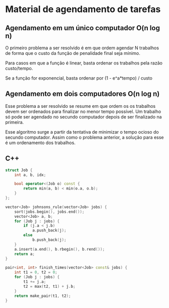 # Material de agendamento de tarefas

## Agendamento em um único computador O(n log n)

O primeiro problema a ser resolvido é em que ordem agendar N trabalhos de forma que o custo da função de penalidade final seja mínimo.

Para casos em que a função é linear, basta ordenar os trabalhos pela razão custo/tempo.

Se a função for exponencial, basta ordenar por (1 - e^a*tempo) / custo

## Agendamento em dois computadores O(n log n)

Esse problema a ser resolvido se resume em que ordem os os trabalhos devem ser ordenados para finalizar no menor tempo possível. Um trabalho só pode ser agendado no secundo computador depois de ser finalizado na primeira.

Esse algoritmo surge a partir da tentativa de minimizar o tempo ocioso do secundo computador. Assim como o problema anterior, a solução para esse é um ordenamento dos trabalhos.

## C++
```cpp
struct Job {
    int a, b, idx;

    bool operator<(Job o) const {
        return min(a, b) < min(o.a, o.b);
    }
};

vector<Job> johnsons_rule(vector<Job> jobs) {
    sort(jobs.begin(), jobs.end());
    vector<Job> a, b;
    for (Job j : jobs) {
        if (j.a < j.b)
            a.push_back(j);
        else
            b.push_back(j);
    }
    a.insert(a.end(), b.rbegin(), b.rend());
    return a;
}

pair<int, int> finish_times(vector<Job> const& jobs) {
    int t1 = 0, t2 = 0;
    for (Job j : jobs) {
        t1 += j.a;
        t2 = max(t2, t1) + j.b;
    }
    return make_pair(t1, t2);
}
```